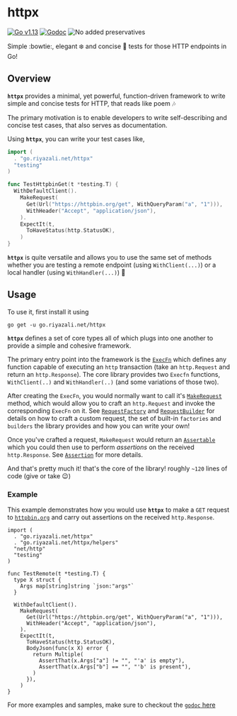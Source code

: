 # httpx

[![Go v1.13](https://img.shields.io/badge/v1.13-blue.svg?labelColor=a8bfc0&color=5692c7&logoColor=fff&style=for-the-badge&logo=Go)](https://golang.org/doc/go1.13)
[![Godoc](https://img.shields.io/badge/godoc-reference-blue.svg?labelColor=a8bfc0&color=5692c7&logoColor=fff&style=for-the-badge)](https://pkg.go.dev/go.riyazali.net/httpx)
![No added preservatives](https://img.shields.io/badge/No-Added_Preservatives-blue.svg?labelColor=a8bfc0&color=5692c7&logoColor=fff&style=for-the-badge)

Simple :bowtie:, elegant :snowflake: and concise :dart: tests for those HTTP endpoints in Go!

## Overview

**`httpx`** provides a minimal, yet powerful, function-driven framework to write simple and concise tests for HTTP, that reads like poem :notes:

The primary motivation is to enable developers to write self-describing and concise test cases, that also serves as documentation.

Using **`httpx`**, you can write your test cases like,

```go
import (
  . "go.riyazali.net/httpx"
  "testing"
)

func TestHttpbinGet(t *testing.T) {
  WithDefaultClient().
    MakeRequest(
      Get(Url("https://httpbin.org/get", WithQueryParam("a", "1"))),
      WithHeader("Accept", "application/json"),
    ).
    ExpectIt(t,
      ToHaveStatus(http.StatusOK),
    )
}
```

**`httpx`** is quite versatile and allows you to use the same set of methods whether you are testing a remote endpoint (using `WithClient(...)`) or a local handler (using `WithHandler(...)`) :tada:

## Usage

To use it, first install it using 

```shell
go get -u go.riyazali.net/httpx
```

**`httpx`** defines a set of core types all of which plugs into one another to provide a simple and cohesive framework.

The primary entry point into the framework is the [`ExecFn`](https://pkg.go.dev/go.riyazali.net/httpx?tab=doc#ExecFn) which defines any function capable of executing an `http` transaction (take an `http.Request` and return an `http.Response`). The core library provides two `Execfn` functions, `WithClient(..)` and `WithHandler(..)` (and some variations of those two).

After creating the `ExecFn`, you would normally want to call it's [`MakeRequest`](https://pkg.go.dev/go.riyazali.net/httpx?tab=doc#ExecFn.MakeRequest) method, which would allow you to craft an `http.Request` and invoke the corresponding `ExecFn` on it. See [`RequestFactory`](https://pkg.go.dev/go.riyazali.net/httpx?tab=doc#RequestFactory) and [`RequestBuilder`](https://pkg.go.dev/go.riyazali.net/httpx?tab=doc#RequestBuilder) for details on how to craft a custom request, the set of built-in `factories` and `builders` the library provides and how you can write your own!

Once you've crafted a request, `MakeRequest` would return an [`Assertable`](https://pkg.go.dev/go.riyazali.net/httpx?tab=doc#Assertable) which you could then use to perform _assertions_ on the received `http.Response`. See [`Assertion`](https://pkg.go.dev/go.riyazali.net/httpx?tab=doc#Assertion) for more details.

And that's pretty much it! that's the core of the library! roughly `~120` lines of code (give or take :wink:)

### Example

This example demonstrates how you would use **`httpx`** to make a `GET` request to [`httpbin.org`](https://httbin.org) and carry out assertions on the received `http.Response`.

```golang
import (
  . "go.riyazali.net/httpx"
  . "go.riyazali.net/httpx/helpers"
  "net/http"
  "testing"
)

func TestRemote(t *testing.T) {
  type X struct {
    Args map[string]string `json:"args"`
  }

  WithDefaultClient().
    MakeRequest(
      Get(Url("https://httpbin.org/get", WithQueryParam("a", "1"))),
      WithHeader("Accept", "application/json"),
    ).
    ExpectIt(t,
      ToHaveStatus(http.StatusOK),
      BodyJson(func(x X) error {
        return Multiple(
          AssertThat(x.Args["a"] != "", "'a' is empty"),
          AssertThat(x.Args["b"] == "", "'b' is present"),
        )
      }),
    )
}
```

For more examples and samples, make sure to checkout the [`godoc` here](https://pkg.go.dev/go.riyazali.net/httpx)
